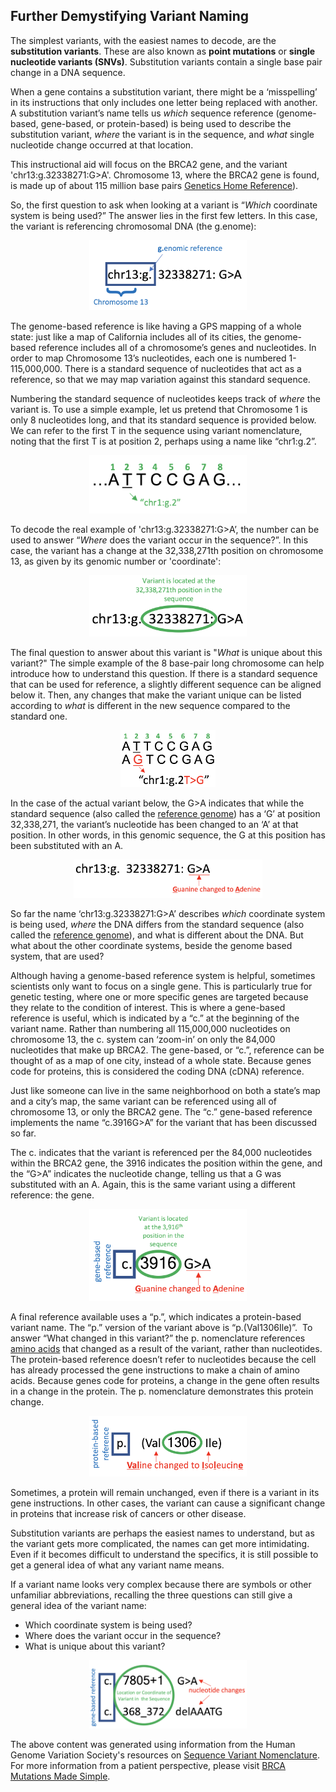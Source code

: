 ## Further Demystifying Variant Naming

The simplest variants, with the easiest names to decode, are the **substitution variants**. These are also known as **point mutations** or **single nucleotide variants (SNVs)**. Substitution variants contain a single base pair change in a DNA sequence. 

When a gene contains a substitution variant, there might be a ‘misspelling’ in its instructions that only includes one letter being replaced with another. A substitution variant’s name tells us _which_ sequence reference (genome-based, gene-based, or protein-based) is being used to describe the substitution variant, _where_ the variant is in the sequence, and _what_ single nucleotide change occurred at that location. 

This instructional aid will focus on the BRCA2 gene, and the variant 'chr13:g.32338271:G>A'. Chromosome 13, where the BRCA2 gene is found, is made up of about 115 million base pairs [Genetics Home Reference](https://ghr.nlm.nih.gov/chromosome/13)). 

So, the first question to ask when looking at a variant is “_Which_ coordinate system is being used?” The answer lies in the first few letters. In this case, the variant is referencing chromosomal DNA (the g.enome): 


<figure style="width: 50%; margin: 0 auto 1em auto;">
    <img src="images-more-on-naming/img2.png" />
</figure>


The genome-based reference is like having a GPS mapping of a whole state: just like a map of California includes all of its cities, the genome-based reference includes all of a chromosome’s genes and nucleotides. In order to map Chromosome 13’s nucleotides, each one is numbered 1-115,000,000. There is a standard sequence of nucleotides that act as a reference, so that we may map variation against this standard sequence.

Numbering the standard sequence of nucleotides keeps track of _where_ the variant is. To use a simple example, let us pretend that Chromosome 1 is only 8 nucleotides long, and that its standard sequence is provided below. We can refer to the first T in the sequence using variant nomenclature, noting that the first T is at position 2, perhaps using a name like “chr1:g.2”.


<figure style="width: 50%; margin: 0 auto 1em auto;">
    <img src="images-more-on-naming/img3.png" />
</figure>


To decode the real example of 'chr13:g.32338271:G>A’, the number can be used to answer “_Where_ does the variant occur in the sequence?”. In this case, the variant has a change at the 32,338,271th position on chromosome 13, as given by its genomic number or 'coordinate':


<figure style="width: 50%; margin: 0 auto 1em auto;">
    <img src="images-more-on-naming/img4.png" />
</figure>


The final question to answer about this variant is "_What_ is unique about this variant?" The simple example of the 8 base-pair long chromosome can help introduce how to understand this question. If there is a standard sequence that can be used for reference, a slightly different sequence can be aligned below it. Then, any changes that make the variant unique can be listed according to _what_ is different in the new sequence compared to the standard one. 


<figure style="width: 30%; margin: 0 auto 1em auto;">
    <img src="images-more-on-naming/img5.png" />
</figure>


In the case of the actual variant below, the G>A indicates that while the standard sequence (also called the [reference genome](https://en.wikipedia.org/wiki/Reference_genome)) has a ‘G’ at position 32,338,271, the variant’s nucleotide has been changed to an ‘A’ at that position. In other words, in this genomic sequence, the G at this position has been substituted with an A. 


<figure style="width: 60%; margin: 0 auto 1em auto;">
    <img src="images-more-on-naming/img6.png" />
</figure>


So far the name ‘chr13:g.32338271:G>A’ describes _which_ coordinate system is being used, _where_ the DNA differs from the standard sequence (also called the [reference genome](https://en.wikipedia.org/wiki/Reference_genome)), and what is different about the DNA. But what about the other coordinate systems, beside the genome based system, that are used? 

Although having a genome-based reference system is helpful, sometimes scientists only want to focus on a single gene. This is particularly true for genetic testing, where one or more specific genes are targeted because they relate to the condition of interest. This is where a gene-based reference is useful, which is indicated by a “c.” at the beginning of the variant name. Rather than numbering all 115,000,000 nucleotides on chromosome 13, the c. system can ‘zoom-in’ on only the 84,000 nucleotides that make up BRCA2. The gene-based, or “c.”, reference can be thought of as a map of one city, instead of a whole state. Because genes code for proteins, this is considered the coding DNA (cDNA) reference.  

Just like someone can live in the same neighborhood on both a state’s map and a city’s map, the same variant can be referenced using all of chromosome 13, or only the BRCA2 gene. The “c.” gene-based reference implements the name “c.3916G>A” for the variant that has been discussed so far. 

The c. indicates that the variant is referenced per the 84,000 nucleotides within the BRCA2 gene, the 3916 indicates the position within the gene, and the “G>A” indicates the nucleotide change, telling us that a G was substituted with an A. Again, this is the same variant using a different reference: the gene. 


<figure style="width: 50%; margin: 0 auto 1em auto;">
    <img src="images-more-on-naming/img7.png" />
</figure>


A final reference available uses a “p.”, which indicates a protein-based variant name. The “p.” version of the variant above is “p.(Val1306Ile)”.  To answer “What changed in this variant?” the p. nomenclature references [amino acids](https://en.wikipedia.org/wiki/Amino_acid) that changed as a result of the variant, rather than nucleotides. The protein-based reference doesn’t refer to nucleotides because the cell has already processed the gene instructions to make a chain of amino acids. Because genes code for proteins, a change in the gene often results in a change in the protein. The p. nomenclature demonstrates this protein change.


<figure style="width: 50%; margin: 0 auto 1em auto;">
    <img src="images-more-on-naming/img8.png" />
</figure>


Sometimes, a protein will remain unchanged, even if there is a variant in its gene instructions. In other cases, the variant can cause a significant change in proteins that increase risk of cancers or other disease. 

Substitution variants are perhaps the easiest names to understand, but as the variant gets more complicated, the names can get more intimidating. Even if it becomes difficult to understand the specifics, it is still possible to get a general idea of what any variant name means. 

If a variant name looks very complex because there are symbols or other unfamiliar abbreviations, recalling the three questions can still give a general idea of the variant name:

* Which coordinate system is being used?
* Where does the variant occur in the sequence?
* What is unique about this variant? 

<figure style="width: 50%; margin: 0 auto 1em auto;">
    <img src="images-more-on-naming/img9.png" />
</figure>



The above content was generated using information from the Human Genome Variation Society's resources on [Sequence Variant Nomenclature](http://varnomen.hgvs.org/).
For more information from a patient perspective, please visit [BRCA Mutations Made Simple](https://bravebosom.org/2013/08/28/brca-mutations-made-simple/).
